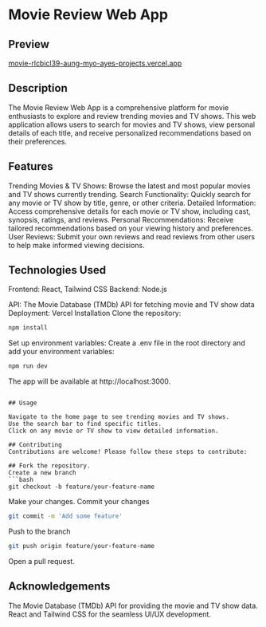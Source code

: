 # Movie Review Web App

## Preview

[movie-rlcbicl39-aung-myo-ayes-projects.vercel.app](url)

## Description

The Movie Review Web App is a comprehensive platform for movie enthusiasts to explore and review trending movies and TV shows. This web application allows users to search for movies and TV shows, view personal details of each title, and receive personalized recommendations based on their preferences.

## Features

Trending Movies & TV Shows: Browse the latest and most popular movies and TV shows currently trending.
Search Functionality: Quickly search for any movie or TV show by title, genre, or other criteria.
Detailed Information: Access comprehensive details for each movie or TV show, including cast, synopsis, ratings, and reviews.
Personal Recommendations: Receive tailored recommendations based on your viewing history and preferences.
User Reviews: Submit your own reviews and read reviews from other users to help make informed viewing decisions.

## Technologies Used

Frontend: React, Tailwind CSS
Backend: Node.js

API: The Movie Database (TMDb) API for fetching movie and TV show data
Deployment: Vercel
Installation
Clone the repository:

```bash
npm install
```

Set up environment variables:
Create a .env file in the root directory and add your environment variables:

```bash
npm run dev
```

The app will be available at http://localhost:3000.

````

## Usage

Navigate to the home page to see trending movies and TV shows.
Use the search bar to find specific titles.
Click on any movie or TV show to view detailed information.

## Contributing
Contributions are welcome! Please follow these steps to contribute:

## Fork the repository.
Create a new branch
```bash
git checkout -b feature/your-feature-name
````

Make your changes.
Commit your changes

```bash
git commit -m 'Add some feature'
```

Push to the branch

```bash
git push origin feature/your-feature-name
```

Open a pull request.

## Acknowledgements

The Movie Database (TMDb) API for providing the movie and TV show data.
React and Tailwind CSS for the seamless UI/UX development.
